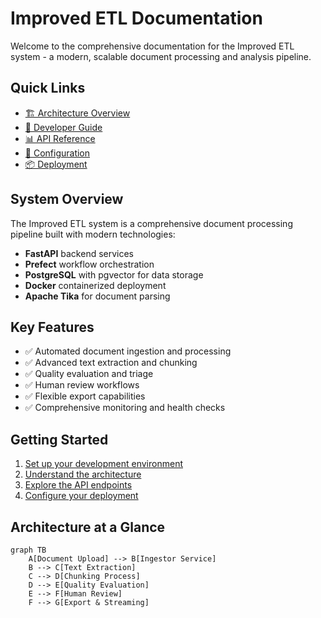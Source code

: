 # Improved ETL Documentation

Welcome to the comprehensive documentation for the Improved ETL system - a modern, scalable document processing and analysis pipeline.

## Quick Links

- [🏗️ Architecture Overview](architecture/overview.md)
- [🚀 Developer Guide](developer/guide.md)
- [📊 API Reference](api/backend-api.md)
- [🔧 Configuration](config/configuration.md)
- [📦 Deployment](deployment/operations.md)

## System Overview

The Improved ETL system is a comprehensive document processing pipeline built with modern technologies:

- **FastAPI** backend services
- **Prefect** workflow orchestration
- **PostgreSQL** with pgvector for data storage
- **Docker** containerized deployment
- **Apache Tika** for document parsing

## Key Features

- ✅ Automated document ingestion and processing
- ✅ Advanced text extraction and chunking
- ✅ Quality evaluation and triage
- ✅ Human review workflows
- ✅ Flexible export capabilities
- ✅ Comprehensive monitoring and health checks

## Getting Started

1. [Set up your development environment](developer/guide.md#local-development-setup)
2. [Understand the architecture](architecture/overview.md)
3. [Explore the API endpoints](api/backend-api.md)
4. [Configure your deployment](config/configuration.md)

## Architecture at a Glance

```mermaid
graph TB
    A[Document Upload] --> B[Ingestor Service]
    B --> C[Text Extraction]
    C --> D[Chunking Process]
    D --> E[Quality Evaluation]
    E --> F[Human Review]
    F --> G[Export & Streaming]
```